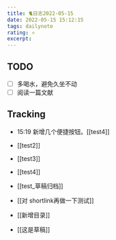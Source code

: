 ```yaml
---
title: 🐈日志2022-05-15
date: 2022-05-15 15:12:15
tags: dailynote
rating: ⭐️
excerpt: 
---
```

## TODO
- [ ] 多喝水，避免久坐不动
- [ ] 阅读一篇文献

## Tracking

- 15:19 新增几个便捷按钮。[[test4]]


- [[test2]]
- [[test3]]
- [[test4]]
- [[test_草稿归档]]
- [[对 shortlink再做一下测试]]
- [[新增目录]]
- [[这是草稿]]
